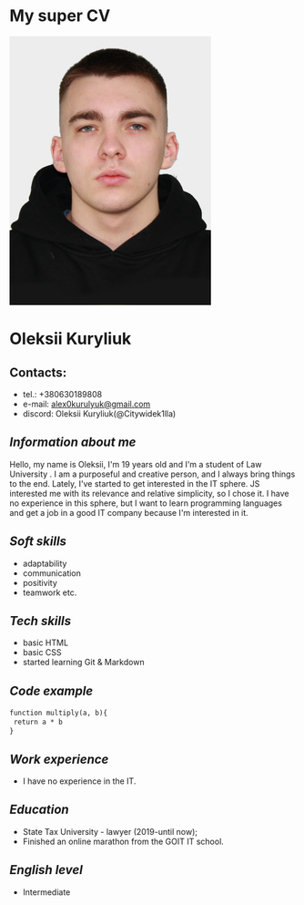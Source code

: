 
# My super CV

![My-photo](img/photo.jpg)

# Oleksii Kuryliuk

## Contacts: 
* tel.: +380630189808 
* e-mail: alex0kurulyuk@gmail.com 
* discord: Oleksii Kuryliuk(@Citywidek1lla)

## *Information about me*
Hello, my name is Oleksii, I'm 19 years old and I'm a student of Law University . I am a purposeful and creative person, and I always bring things to the end. Lately, I've started to get interested in the IT sphere. JS interested me with its relevance and relative simplicity, so I chose it. I have no experience in this sphere, but I want to learn programming languages and get a job in a good IT company because I'm interested in it.

## *Soft skills*
* adaptability 
* communication
* positivity
* teamwork etc.

## *Tech skills*
* basic HTML
* basic CSS
* started learning Git & Markdown

## *Code example*
```
function multiply(a, b){
 return a * b
}
```
## *Work experience*
* I have no experience in the IT. 

## *Education*
* State Tax University - lawyer (2019-until now);
* Finished an online marathon from the GOIT IT school.

## *English level*
* Intermediate
